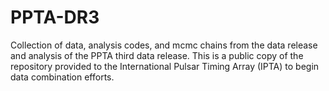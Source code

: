 # PPTA-DR3
Collection of data, analysis codes, and mcmc chains from the data release and analysis of the PPTA third data release. This is a public copy of the repository provided to the International Pulsar Timing Array (IPTA) to begin data combination efforts.

